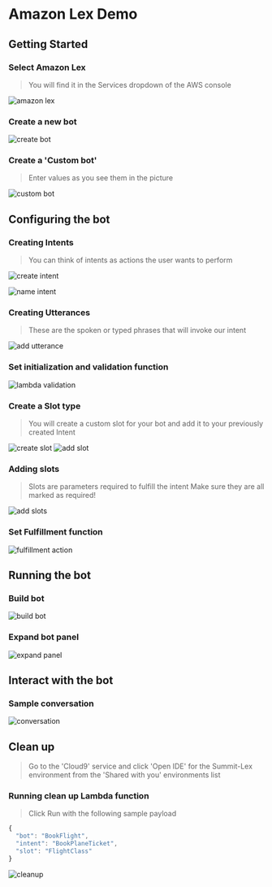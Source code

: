 # Amazon Lex Demo

## Getting Started

### Select Amazon Lex
> You will find it in the Services dropdown of the AWS console

![amazon lex][amazon_lex_image]

### Create a new bot
![create bot][create_bot_image]

### Create a 'Custom bot'
> Enter values as you see them in the picture

![custom bot][custom_bot_image]

## Configuring the bot

### Creating Intents
> You can think of intents as actions the user wants to perform

![create intent][create_intent_image]

![name intent][name_intent_image]

### Creating Utterances
> These are the spoken or typed phrases that will invoke our intent

![add utterance][add_utterance_image]

### Set initialization and validation function

![lambda validation][lambda_validation_image]

### Create a Slot type
> You will create a custom slot for your bot and add it to your previously created Intent

![create slot][create_slot_image]
![add slot][add_slot_image]

### Adding slots
> Slots are parameters required to fulfill the intent
> Make sure they are all marked as required!

![add slots][add_slots_image]

### Set Fulfillment function

![fulfillment action][fulfillment_action_image]

## Running the bot

### Build bot
![build bot][build_bot_image]

### Expand bot panel
![expand panel][expand_panel_image]

## Interact with the bot

### Sample conversation
![conversation][conversation_image]

## Clean up
> Go to the 'Cloud9' service and click 'Open IDE' for the Summit-Lex environment from the 'Shared with you' environments list

### Running clean up Lambda function
> Click Run with the following sample payload

```javascript
{
  "bot": "BookFlight",
  "intent": "BookPlaneTicket",
  "slot": "FlightClass"
}
```

![cleanup][cleanup_image]


[amazon_lex_image]: https://s3.amazonaws.com/demo.aws-sa.com/markdown/images/amazon_lex.png
[create_bot_image]: https://s3.amazonaws.com/demo.aws-sa.com/markdown/images/create_bot.png
[custom_bot_image]: https://s3.amazonaws.com/demo.aws-sa.com/markdown/images/custom_bot.png
[create_intent_image]: https://s3.amazonaws.com/demo.aws-sa.com/markdown/images/create_intent.png
[name_intent_image]: https://s3.amazonaws.com/demo.aws-sa.com/markdown/images/name_intent.png
[add_utterance_image]: https://s3.amazonaws.com/demo.aws-sa.com/markdown/images/add_utterances.png
[lambda_validation_image]: https://s3.amazonaws.com/demo.aws-sa.com/markdown/images/lambda_validation.png
[create_slot_image]: .https://s3.amazonaws.com/demo.aws-sa.com/markdown/images/create_slot.png
[add_slot_image]: https://s3.amazonaws.com/demo.aws-sa.com/markdown/images/add_slot.png
[add_slots_image]: https://s3.amazonaws.com/demo.aws-sa.com/markdown/images/add_slots.png
[fulfillment_action_image]: https://s3.amazonaws.com/demo.aws-sa.com/markdown/images/fulfillment_action.png
[build_bot_image]: https://s3.amazonaws.com/demo.aws-sa.com/markdown/images/build_bot.png
[expand_panel_image]: https://s3.amazonaws.com/demo.aws-sa.com/markdown/images/expand_panel.png
[conversation_image]: https://s3.amazonaws.com/demo.aws-sa.com/markdown/images/conversation.png
[cleanup_image]: https://s3.amazonaws.com/demo.aws-sa.com/markdown/images/cleanup.png
